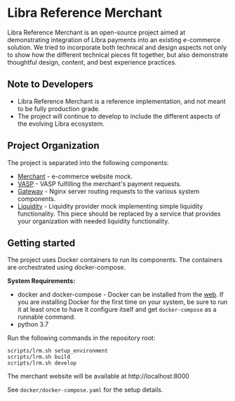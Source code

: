 # Libra Reference Merchant

Libra Reference Merchant is an open-source project aimed at demonstrating integration of Libra
payments into an existing e-commerce solution. We tried to incorporate both technical and design
aspects not only to show how the different technical pieces fit together, but also demonstrate
thoughtful design, content, and best experience practices.


## Note to Developers

* Libra Reference Merchant is a reference implementation, and not meant to be fully production grade.
* The project will continue to develop to include the different aspects of the evolving Libra ecosystem.


## Project Organization

The project is separated into the following components:
* [Merchant](/merchant) - e-commerce website mock.
* [VASP](/vasp) - VASP fulfilling the merchant's payment requests.
* [Gateway](/gateway) - Nginx server routing requests to the various system components.
* [Liquidity](/liquidity) - Liquidity provider mock implementing simple liquidity functionality.
    This piece should be replaced by a service that provides your organization with needed
    liquidity functionality.


## Getting started

The project uses Docker containers to run its components. The containers are orchestrated using
docker-compose.

**System Requirements:**
* docker and docker-compose - Docker can be installed from the [web](https://www.docker.com/products/docker-desktop). If you are installing Docker for the first time on your system, be sure to run it at least once to have it configure itself and get `docker-compose` as a runnable command.
* python 3.7

Run the following commands in the repository root:
```shell script
scripts/lrm.sh setup_environment
scripts/lrm.sh build
scripts/lrm.sh develop
```

The merchant website will be available at http://localhost:8000

See `docker/docker-compose.yaml` for the setup details.

